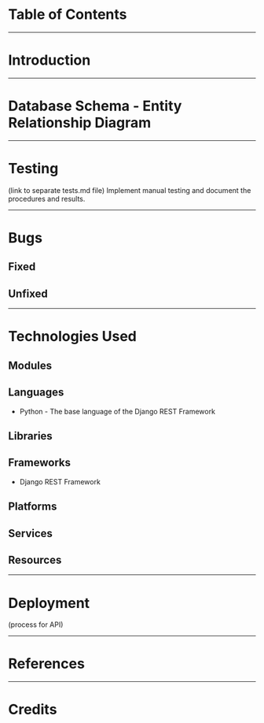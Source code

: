 # Table of Contents

***

# Introduction

***

# Database Schema - Entity Relationship Diagram

***

# Testing
(link to separate tests.md file)
Implement manual testing and document the procedures and results. 

***

# Bugs

## Fixed

## Unfixed

***

# Technologies Used

## Modules

## Languages
- Python - The base language of the Django REST Framework

## Libraries

## Frameworks
- Django REST Framework

## Platforms

## Services 

## Resources

***

# Deployment
(process for API)

***

# References

***

# Credits


